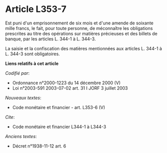 # Article L353-7

Est puni d'un emprisonnement de six mois et d'une amende de soixante mille francs, le fait, pour toute personne, de
méconnaître les obligations prescrites au titre des opérations sur matières précieuses et des billets de banque, par les
articles L. 344-1 à L. 344-3.

La saisie et la confiscation des matières mentionnées aux articles L. 344-1 à L. 344-3 sont obligatoires.

**Liens relatifs à cet article**

_Codifié par_:

  - Ordonnance n°2000-1223 du 14 décembre 2000 (V)
  - Loi n°2003-591 2003-07-02 art. 31 I JORF 3 juillet 2003

_Nouveaux textes_:

  - Code monétaire et financier - art. L353-6 (V)

_Cite_:

  - Code monétaire et financier L344-1 à L344-3

_Anciens textes_:

  - Décret n°1938-11-12 art. 6
